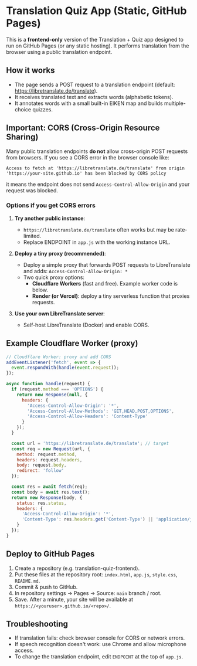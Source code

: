 # Translation Quiz App (Static, GitHub Pages)

This is a **frontend-only** version of the Translation + Quiz app designed to run on GitHub Pages
(or any static hosting). It performs translation from the browser using a public translation endpoint.

## How it works
- The page sends a POST request to a translation endpoint (default: https://libretranslate.de/translate).
- It receives translated text and extracts words (alphabetic tokens).
- It annotates words with a small built-in EIKEN map and builds multiple-choice quizzes.

## Important: CORS (Cross-Origin Resource Sharing)
Many public translation endpoints **do not** allow cross-origin POST requests from browsers.
If you see a CORS error in the browser console like:
```
Access to fetch at 'https://libretranslate.de/translate' from origin 'https://your-site.github.io' has been blocked by CORS policy
```
it means the endpoint does not send `Access-Control-Allow-Origin` and your request was blocked.

### Options if you get CORS errors
1. **Try another public instance**:
   - `https://libretranslate.de/translate` often works but may be rate-limited.
   - Replace ENDPOINT in `app.js` with the working instance URL.

2. **Deploy a tiny proxy (recommended)**:
   - Deploy a simple proxy that forwards POST requests to LibreTranslate and adds:
     `Access-Control-Allow-Origin: *`
   - Two quick proxy options:
     - **Cloudflare Workers** (fast and free). Example worker code is below.
     - **Render (or Vercel)**: deploy a tiny serverless function that proxies requests.

3. **Use your own LibreTranslate server**:
   - Self-host LibreTranslate (Docker) and enable CORS.

## Example Cloudflare Worker (proxy)
```javascript
// Cloudflare Worker: proxy and add CORS
addEventListener('fetch', event => {
  event.respondWith(handle(event.request));
});

async function handle(request) {
  if (request.method === 'OPTIONS') {
    return new Response(null, {
      headers: {
        'Access-Control-Allow-Origin': '*',
        'Access-Control-Allow-Methods': 'GET,HEAD,POST,OPTIONS',
        'Access-Control-Allow-Headers': 'Content-Type'
      }
    });
  }

  const url = 'https://libretranslate.de/translate'; // target
  const req = new Request(url, {
    method: request.method,
    headers: request.headers,
    body: request.body,
    redirect: 'follow'
  });

  const res = await fetch(req);
  const body = await res.text();
  return new Response(body, {
    status: res.status,
    headers: {
      'Access-Control-Allow-Origin': '*',
      'Content-Type': res.headers.get('Content-Type') || 'application/json'
    }
  });
}
```

## Deploy to GitHub Pages
1. Create a repository (e.g. translation-quiz-frontend).
2. Put these files at the repository root: `index.html`, `app.js`, `style.css`, `README.md`.
3. Commit & push to GitHub.
4. In repository settings → Pages → Source: `main` branch / root.
5. Save. After a minute, your site will be available at `https://<youruser>.github.io/<repo>/`.

## Troubleshooting
- If translation fails: check browser console for CORS or network errors.
- If speech recognition doesn't work: use Chrome and allow microphone access.
- To change the translation endpoint, edit `ENDPOINT` at the top of `app.js`.

